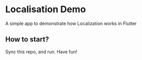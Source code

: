 # Localisation Demo

A simple app to demonstrate how Localization works in Flutter

## How to start?

Sync this repo, and run. Have fun!
